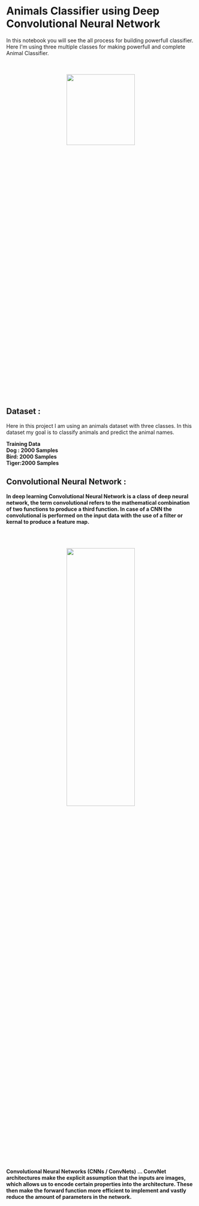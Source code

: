 # Animals Classifier using Deep Convolutional Neural Network
<p> In this notebook you will see the all  process  for  building powerfull classifier. Here I'm using three multiple classes for making powerfull and complete Animal Classifier.</p>
<br>
<br>

<center><img src="https://cdn.shopify.com/s/files/1/0942/4382/products/jigsaw-puzzle-99-funny-animals-1000-piece-jigsaw-puzzle-1.jpg?v=1524666861" height=22% width=60%></center>


## Dataset :

Here in this project I am using an animals dataset  with three classes. In this dataset my goal is to  classify animals and predict the animal names. 

<b>Training Data<b><br>
  Dog : 2000 Samples<br>
  Bird:  2000 Samples<br>
  Tiger:2000 Samples<br>


## Convolutional Neural Network :

In deep learning Convolutional Neural Network is a class of deep neural network, the term convolutional refers to the mathematical  combination of two functions to produce a third function. In case of a CNN the convolutional is performed  on the input data with the use of a filter or kernal to produce a feature map.

<br><br>
<center><img src="https://cdn-images-1.medium.com/max/1600/1*uAeANQIOQPqWZnnuH-VEyw.jpeg" height=42%  width=60% /> </center>
<br>
Convolutional Neural Networks (CNNs / ConvNets) ... ConvNet architectures make the explicit assumption that the inputs are images, which allows us to encode certain properties into the architecture. These then make the forward function more efficient to implement and vastly reduce the amount of parameters in the network.



